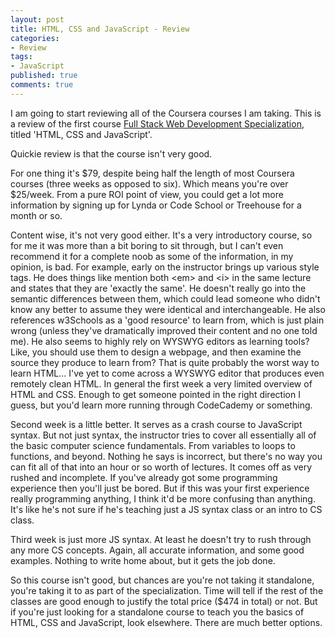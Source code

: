 ```yaml
---
layout: post
title: HTML, CSS and JavaScript - Review
categories: 
- Review
tags: 
- JavaScript
published: true
comments: true
---
```


I am going to start reviewing all of the Coursera courses I am taking. This is a review of the first course <a href="https://www.coursera.org/specializations/full-stack" target="_blank">Full Stack Web Development Specialization</a>, titled 'HTML, CSS and JavaScript'. 

Quickie review is that the course isn't very good. 

For one thing it's $79, despite being half the length of most Coursera courses (three weeks as opposed to six). Which means you're over $25/week. From a pure ROI point of view, you could get a lot more information by signing up for Lynda or Code School or Treehouse for a month or so.

Content wise, it's not very good either. It's a very introductory course, so for me it was more than a bit boring to sit through, but I can't even recommend it for a complete noob as some of the information, in my opinion, is bad. For example, early on the instructor brings up various style tags. He does things like mention both &lt;em&gt; and &lt;i&gt; in the same lecture and states that they are 'exactly the same'. He doesn't really go into the semantic differences between them, which could lead someone who didn't know any better to assume they were identical and interchangeable. He also references w3Schools as a 'good resource' to learn from, which is just plain wrong (unless they've dramatically improved their content and no one told me). He also seems to highly rely on WYSWYG editors as learning tools? Like, you should use them to design a webpage, and then examine the source they produce to learn from? That is quite probably the worst way to learn HTML... I've yet to come across a WYSWYG editor that produces even remotely clean HTML. In general the first week a very limited overview of HTML and CSS. Enough to get someone pointed in the right direction I guess, but you'd learn more running through CodeCademy or something.

Second week is a little better. It serves as a crash course to JavaScript syntax. But not just syntax, the instructor tries to cover all essentially all of the basic computer science fundamentals. From variables to loops to functions, and beyond. Nothing he says is incorrect, but there's no way you can fit all of that into an hour or so worth of lectures. It comes off as very rushed and incomplete. If you've already got some programming experience then you'll just be bored. But if this was your first experience really programming anything, I think it'd be more confusing than anything. It's like he's not sure if he's teaching just a JS syntax class or an intro to CS class.

Third week is just more JS syntax. At least he doesn't try to rush through any more CS concepts. Again, all accurate information, and some good examples. Nothing to write home about, but it gets the job done.

So this course isn't good, but chances are you're not taking it standalone, you're taking it to as part of the specialization. Time will tell if the rest of the classes are good enough to justify the total price ($474 in total) or not. But if you're just looking for a standalone course to teach you the basics of HTML, CSS and JavaScript, look elsewhere. There are much better options.